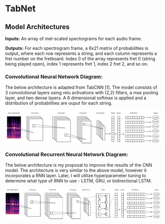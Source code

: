 # TabNet

## Model Architectures

**Inputs:** An array of mel-scaled spectrograms for each audio frame.

**Outputs:** For each spectrogram frame, a 6x21 matrix of probabilities is output, where each row represents a string, and each column represents a fret number on the fretboard. Index 0 of the array represents fret 0 (string being played open), index 1 represents fret 1, index 2 fret 2, and so on.

### Convolutional Neural Network Diagram:

The below architecture is adapted from TabCNN [1]. The model consists of 3 convolutional layers using relu activations with (2,2) filters, a max pooling layer, and two dense layers. A 6 dimensional softmax is applied and a distribution of probabilities are ouput for each string. 

![](/CNN_diagram.PNG)


### Convolutional Recurrent Neural Network Diagram:

The below architecture is my proposal to improve the results of the CNN model. The architecture is very similar to the above model, however it incorporates a RNN layer. Later, I will utilize hyperparameter tuning to determine what type of RNN to use - LSTM, GRU, or bidirectional LSTM.

![](/CRNN_diagram.PNG)
